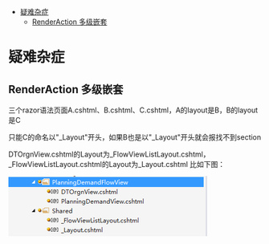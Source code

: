 <!-- TOC -->

- [疑难杂症](#疑难杂症)
    - [RenderAction 多级嵌套](#renderaction-多级嵌套)

<!-- /TOC -->

# 疑难杂症

## RenderAction 多级嵌套
三个razor语法页面A.cshtml、B.cshtml、C.cshtml，A的layout是B，B的layout是C 

只能C的命名以"_Layout"开头，如果B也是以"_Layout"开头就会报找不到section

DTOrgnView.cshtml的Layout为_FlowViewListLayout.cshtml， 
_FlowViewListLayout.cshtml的Layout为_Layout.cshtml 
比如下图： 

![](..\assets\asp.net-mvc\multi-level-layout.png)

